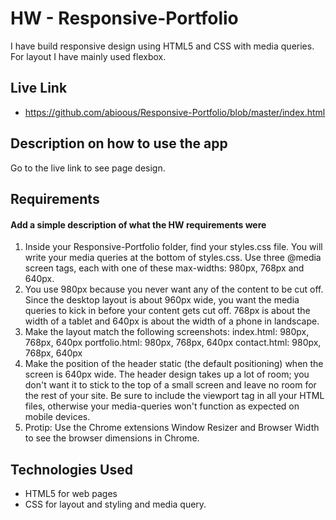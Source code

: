 # HW - Responsive-Portfolio 

I have build responsive design using HTML5 and CSS with media queries.
For layout I have mainly used flexbox.

## Live Link
 - https://github.com/abioous/Responsive-Portfolio/blob/master/index.html

## Description on how to use the app

Go to the live link to see page design.

## Requirements
#### Add a simple description of what the HW requirements were

1. Inside your Responsive-Portfolio folder, find your styles.css file. You will write your media queries at the bottom of styles.css.
Use three @media screen tags, each with one of these max-widths: 980px, 768px and 640px.
2. You use 980px because you never want any of the content to be cut off. Since the desktop layout is about 960px wide, you want the media queries to kick in before your content gets cut off.
768px is about the width of a tablet and 640px is about the width of a phone in landscape.
3. Make the layout match the following screenshots:
index.html: 980px, 768px, 640px
portfolio.html: 980px, 768px, 640px
contact.html: 980px, 768px, 640px
4. Make the position of the header static (the default positioning) when the screen is 640px wide. The header design takes up a lot of room; you don't want it to stick to the top of a small screen and leave no room for the rest of your site.
Be sure to include the viewport tag in all your HTML files, otherwise your media-queries won't function as expected on mobile devices.
5. Protip: Use the Chrome extensions Window Resizer and Browser Width to see the browser dimensions in Chrome.


## Technologies Used

- HTML5 for web pages
- CSS for layout and styling and media query.
